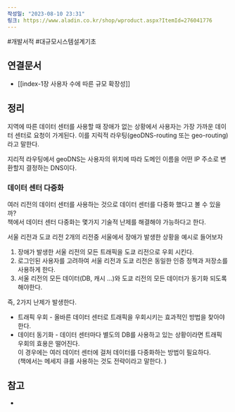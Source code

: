 ```yaml
---
작성일: "2023-08-10 23:31"
링크: https://www.aladin.co.kr/shop/wproduct.aspx?ItemId=276041776
---
```

#개발서적 #대규모시스템설계기초
## 연결문서
- [[index-1장 사용자 수에 따른 규모 확장성]]

## 정리
지역에 따른 데이터 센터를 사용할 때 장애가 없는 상황에서 사용자는 가장 가까운 데이터 센터로 요청이 가게된다.
이를 지릭적 라우팅(geoDNS-routing 또는 geo-routing)라고 말한다.

지리적 라우팅에서 geoDNS는 사용자의 위치에 따라 도메인 이름을 어떤 IP 주소로 변환할지 결정하는 DNS이다.


### 데이터 센터 다중화
여러 리전의 데이터 센터를 사용하는 것으로 데이터 센터를 다중화 했다고 볼 수 있을까?  
책에서 데이터 센터 다중화는 몇가지 기술적 난제를 해결해야 가능하다고 한다.


서울 리전과 도쿄 리전 2개의 리전중 서울에서 장애가 발생한 상황을 예시로 들어보자
1. 장애가 발생한 서울 리전의 모든 트래픽을 도쿄 리전으로 우회 시킨다.
2. 로그인된 사용자를 고려하여 서울 리전과 도쿄 리전은 동일한 인증 정책과 저장소를 사용하게 한다.
3. 서울 리전의 모든 데이터(DB, 캐시 ...)와 도쿄 리전의 모든 데이터가 동기화 되도록 해야한다.

즉, 2가지 난제가 발생한다.
- 트래픽 우회 - 올바른 데이터 센터로 트래픽을 우회시키는 효과적인 방법을 찾아야 한다.
- 데이터 동기화 -
  데이터 센터마다 별도의 DB를 사용하고 있는 상황이라면 트래픽 우회의 효용은 떨어진다.  
  이 경우에는 여러 데이터 센터에 걸처 데이터를 다중화하는 방법이 필요하다.  
  (책에서는 메세지 큐를 사용하는 것도 전략이라고 말한다. )

## 참고
- 